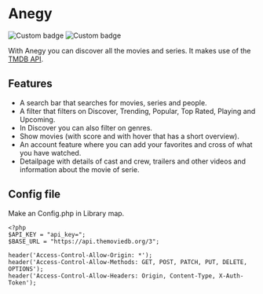 # Anegy

![Custom badge](https://img.shields.io/badge/Version-0.1.0-blue) ![Custom badge](https://img.shields.io/badge/Checked%20By-annevanderaar-red)

With Anegy you can discover all the movies and series. It makes use of the [TMDB API](https://developers.themoviedb.org/).

## Features

- A search bar that searches for movies, series and people.
- A filter that filters on Discover, Trending, Popular, Top Rated, Playing and Upcoming.
- In Discover you can also filter on genres.
- Show movies (with score and with hover that has a short overview).
- An account feature where you can add your favorites and cross of what you have watched.
- Detailpage with details of cast and crew, trailers and other videos and information about the movie of serie.

## Config file

Make an Config.php in Library map.

```
<?php
$API_KEY = "api_key=";
$BASE_URL = "https://api.themoviedb.org/3";

header('Access-Control-Allow-Origin: *');
header('Access-Control-Allow-Methods: GET, POST, PATCH, PUT, DELETE, OPTIONS');
header('Access-Control-Allow-Headers: Origin, Content-Type, X-Auth-Token');
```
